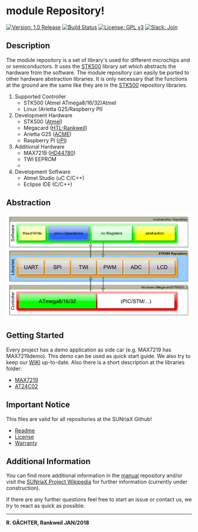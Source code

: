 ﻿# module Repository!

[![Version: 1.0 Release](https://img.shields.io/badge/Version-1.0%20Release-green.svg)](https://github.com/sunriax) [![Build Status](https://travis-ci.org/sunriax/module.svg?branch=master)](https://travis-ci.org/sunriax/module) [![License: GPL v3](https://img.shields.io/badge/License-GPL%20v3-blue.svg)](https://www.gnu.org/licenses/gpl-3.0) [![Slack: Join](https://img.shields.io/badge/Slack-Join-blue.svg)](https://join.slack.com/t/sunriax-technology/shared_invite/enQtMjg3OTE2MjIyMTE2LTU1MmEwNmY5Y2Y3MTNjNzFhYzE5NTFkYWY4NzE0YmQzNzA5NjBkMWQ3ODkyNDI1NjJmMGIwYzMwOGI5ZjA2MDg)

## Description

The module repository is a set of library's used for different microchips and or semiconductors. It uses the [STK500](https://github.com/sunriax/STK500) library set which abstracts the hardware from the software. The module repository can easily be ported to other hardware abstraction libraries. It is only necessary that the functions at the ground are the same like they are in the [STK500](https://github.com/sunriax/STK500) repository libraries.

1. Supported Controller
   * STK500 (Atmel ATmega8/16/32)Atmel
   * Linux (Arietta G25/Raspberry PI)
1. Development Hardware
   * STK500 ([Atmel](http://www.microchip.com/webdoc/stk500/index.html))
   * Megacard ([HTL-Rankweil](http://www.htl-rankweil.at/))
   * Arietta G25 ([ACME](http://www.acmesystems.it/))
   * Raspberry PI ([rPI](https://www.raspberrypi.org/))
1. Additional Hardware
   * MAX7219 ([HD44780](https://datasheets.maximintegrated.com/en/ds/MAX7219-MAX7221.pdf))
   * TWI EEPROM
   * 
1. Development Software
   * Atmel Studio (uC C/C++)
   * Eclipse IDE (C/C++)

## Abstraction

![Graphical Description](https://raw.githubusercontent.com/sunriax/manual/master/docs/image/STK500_abstraction.png "Graphical Description")

## Getting Started

Every project has a demo application as side car (e.g. MAX7219 has MAX7219demo). This demo can be used as quick start guide. We also try to keep our [WIKI](https://wiki.sunriax.at) up-to-date. Also there is a short description at the libraries folder:

* [MAX7219](./MAX7219/MAX7219.md)
* [AT24C02](./AT24C02/AT24C02.md)

## Important Notice

This files are valid for all repositories at the SUNriaX Github!
* [Readme](https://github.com/sunriax/manual/blob/master/README.md)
* [License](https://github.com/sunriax/manual/blob/master/LICENSE.md)
* [Warranty](https://github.com/sunriax/manual/blob/master/WARRANTY.md)

## Additional Information

You can find more additional information in the [manual](https://github.com/sunriax/manual/tree/master/docs) repository and/or visit the [SUNriaX Project Wikipedia](https://wiki.sunriax.at/) for further information (currently under construction).

If there are any further questions feel free to start an issue or contact us, we try to react as quick as possible.

---
**R. GÄCHTER, Rankweil JAN/2018**